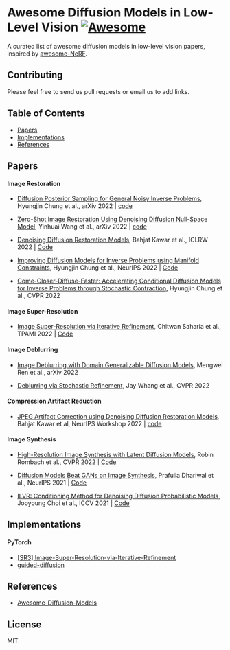 # Awesome Diffusion Models in Low-Level Vision [![Awesome](https://cdn.rawgit.com/sindresorhus/awesome/d7305f38d29fed78fa85652e3a63e154dd8e8829/media/badge.svg)](https://github.com/sindresorhus/awesome)
A curated list of awesome diffusion models in low-level vision papers, inspired by [awesome-NeRF](https://github.com/yenchenlin/awesome-NeRF).

## Contributing
Please feel free to send us pull requests or email us to add links.


## Table of Contents

- [Papers](#papers)
- [Implementations](#implementations) 
- [References](#references)

## Papers

#### Image Restoration

- [Diffusion Posterior Sampling for General Noisy Inverse Problems](https://arxiv.org/abs/2209.14687), Hyungjin Chung et al., arXiv 2022 | [code](https://dps2022.github.io/diffusion-posterior-sampling-page/)

- [Zero-Shot Image Restoration Using Denoising Diffusion Null-Space Model](https://arxiv.org/abs/2212.00490), Yinhuai Wang et al., arXiv 2022 | [code](https://github.com/wyhuai/DDNM)

- [Denoising Diffusion Restoration Models](https://arxiv.org/abs/2201.11793), Bahjat Kawar et al., ICLRW 2022 | [Code](https://github.com/bahjat-kawar/ddrm)

- [Improving Diffusion Models for Inverse Problems using Manifold Constraints](https://arxiv.org/abs/2206.00941), Hyungjin Chung et al., NeurIPS 2022 | [Code](https://github.com/HJ-harry/MCG_diffusion)

- [Come-Closer-Diffuse-Faster: Accelerating Conditional Diffusion Models for Inverse Problems through Stochastic Contraction](https://openaccess.thecvf.com/content/CVPR2022/papers/Chung_Come-Closer-Diffuse-Faster_Accelerating_Conditional_Diffusion_Models_for_Inverse_Problems_Through_Stochastic_CVPR_2022_paper.pdf), Hyungjin Chung et al., CVPR 2022



#### Image Super-Resolution
- [Image Super-Resolution via Iterative Refinement](https://arxiv.org/abs/2104.07636), Chitwan Saharia et al., TPAMI 2022 | [Code](https://github.com/Janspiry/Image-Super-Resolution-via-Iterative-Refinement) 


#### Image Deblurring
- [Image Deblurring with Domain Generalizable Diffusion Models](https://arxiv.org/pdf/2212.01789.pdf), Mengwei Ren et al., arXiv 2022

- [Deblurring via Stochastic Refinement](https://openaccess.thecvf.com/content/CVPR2022/papers/Whang_Deblurring_via_Stochastic_Refinement_CVPR_2022_paper.pdf), Jay Whang et al., CVPR 2022


#### Compression Artifact Reduction
- [JPEG Artifact Correction using Denoising Diffusion Restoration Models](https://arxiv.org/abs/2209.11888), Bahjat Kawar et al, NeurIPS Workshop 2022 | [code](https://github.com/bahjat-kawar/ddrm-jpeg) 


#### Image Synthesis
- [High-Resolution Image Synthesis with Latent Diffusion Models](https://arxiv.org/abs/2112.10752), Robin Rombach et al., CVPR 2022 | [Code](https://github.com/CompVis/latent-diffusion)

- [Diffusion Models Beat GANs on Image Synthesis](https://openreview.net/pdf?id=OU98jZWS3x_), Prafulla Dhariwal et al., NeurIPS 2021 | [Code](https://github.com/openai/guided-diffusion)

- [ILVR: Conditioning Method for Denoising Diffusion Probabilistic Models](https://arxiv.org/abs/2108.02938), Jooyoung Choi et al., ICCV 2021 | [Code](https://github.com/jychoi118/ilvr_adm)

## Implementations

#### PyTorch
- [[SR3] Image-Super-Resolution-via-Iterative-Refinement](https://github.com/Janspiry/Image-Super-Resolution-via-Iterative-Refinement)
- [guided-diffusion](https://github.com/openai/guided-diffusion)


## References

- [Awesome-Diffusion-Models](https://github.com/heejkoo/Awesome-Diffusion-Models)

## License 
MIT

